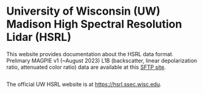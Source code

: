 # University of Wisconsin (UW) Madison High Spectral Resolution Lidar (HSRL)

This website provides documentation about the HSRL data format. Prelimary MAGPIE v1 (~August 2023) L1B (backscatter, linear depolarization ratio, attenuated color ratio) data are available at this [SFTP site](https://ssec.wisc.edu/pub/willemm/ONR-MAGPIE-HSRL/hsrl_prelimary_11_28_2023).

```{tableofcontents}
```

The official UW HSRL website is at https://hsrl.ssec.wisc.edu.
